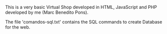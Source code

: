 This is a very basic Virtual Shop developed in HTML, JavaScript and PHP developed by me (Marc Benedito Pons).

The file 'comandos-sql.txt' contains the SQL commands to create Database for the web.